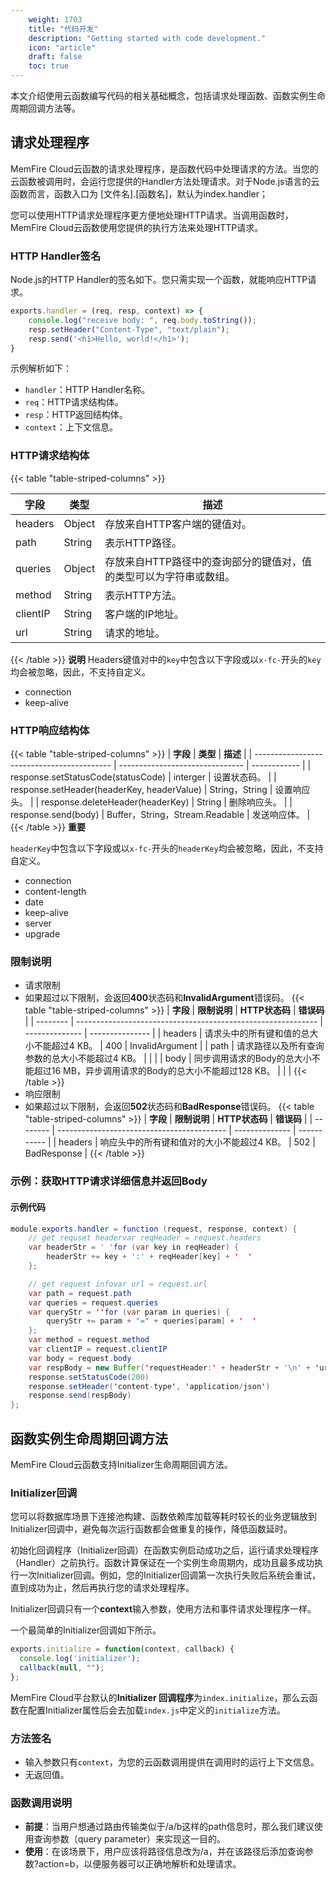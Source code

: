 ```yaml
---
    weight: 1703
    title: "代码开发"
    description: "Getting started with code development."
    icon: "article"
    draft: false
    toc: true
---
```


本文介绍使用云函数编写代码的相关基础概念，包括请求处理函数、函数实例生命周期回调方法等。

## **请求处理程序**

MemFire Cloud云函数的请求处理程序，是函数代码中处理请求的方法。当您的云函数被调用时，会运行您提供的Handler方法处理请求。对于Node.js语言的云函数而言，函数入口为 [文件名].[函数名]，默认为index.handler；

您可以使用HTTP请求处理程序更方便地处理HTTP请求。当调用函数时，MemFire Cloud云函数使用您提供的执行方法来处理HTTP请求。



### **HTTP Handler签名**

Node.js的HTTP Handler的签名如下。您只需实现一个函数，就能响应HTTP请求。

```JavaScript
exports.handler = (req, resp, context) => {
    console.log("receive body: ", req.body.toString());
    resp.setHeader("Content-Type", "text/plain");
    resp.send('<h1>Hello, world!</h1>');
}     
```

示例解析如下：

- `handler`：HTTP Handler名称。
- `req`：HTTP请求结构体。
- `resp`：HTTP返回结构体。
- `context`：上下文信息。


### **HTTP请求结构体**

{{< table "table-striped-columns" >}}

| **字段** | **类型** | **描述**                                                     |
| -------- | -------- | ------------------------------------------------------------ |
| headers  | Object   | 存放来自HTTP客户端的键值对。                                 |
| path     | String   | 表示HTTP路径。                                               |
| queries  | Object   | 存放来自HTTP路径中的查询部分的键值对，值的类型可以为字符串或数组。 |
| method   | String   | 表示HTTP方法。                                               |
| clientIP | String   | 客户端的IP地址。                                             |
| url      | String   | 请求的地址。                                                 |
 {{< /table >}}
**说明** Headers键值对中的`key`中包含以下字段或以`x-fc-`开头的`key`均会被忽略，因此，不支持自定义。

- connection
- keep-alive


### **HTTP响应结构体**
{{< table "table-striped-columns" >}}
| **字段**                                   | **类型**                        | **描述**     |
| ------------------------------------------ | ------------------------------- | ------------ |
| response.setStatusCode(statusCode)         | interger                        | 设置状态码。 |
| response.setHeader(headerKey, headerValue) | String，String                  | 设置响应头。 |
| response.deleteHeader(headerKey)           | String                          | 删除响应头。 |
| response.send(body)                        | Buffer，String，Stream.Readable | 发送响应体。 |
 {{< /table >}}
**重要** 

`headerKey`中包含以下字段或以`x-fc-`开头的`headerKey`均会被忽略，因此，不支持自定义。

- connection
- content-length
- date
- keep-alive
- server
- upgrade



### **限制说明**

- 请求限制
- 如果超过以下限制，会返回**400**状态码和**InvalidArgument**错误码。
{{< table "table-striped-columns" >}}
| **字段** | **限制说明**                                                 | **HTTP状态码** | **错误码**      |
| -------- | ------------------------------------------------------------ | -------------- | --------------- |
| headers  | 请求头中的所有键和值的总大小不能超过4 KB。                   | 400            | InvalidArgument |
| path     | 请求路径以及所有查询参数的总大小不能超过4 KB。               |                |                 |
| body     | 同步调用请求的Body的总大小不能超过16 MB，异步调用请求的Body的总大小不能超过128 KB。 |                |                 |
 {{< /table >}}
- 响应限制
- 如果超过以下限制，会返回**502**状态码和**BadResponse**错误码。
{{< table "table-striped-columns" >}}
| **字段** | **限制说明**                               | **HTTP状态码** | **错误码**  |
| -------- | ------------------------------------------ | -------------- | ----------- |
| headers  | 响应头中的所有键和值对的大小不能超过4 KB。 | 502            | BadResponse |
 {{< /table >}}

### **示例：获取HTTP请求详细信息并返回Body**

#### **示例代码**

```Java
module.exports.handler = function (request, response, context) {
    // get requset headervar reqHeader = request.headers
    var headerStr = ' 'for (var key in reqHeader) {
        headerStr += key + ':' + reqHeader[key] + '  '
    };

    // get request infovar url = request.url
    var path = request.path
    var queries = request.queries
    var queryStr = ''for (var param in queries) {
        queryStr += param + "=" + queries[param] + '  '
    };
    var method = request.method
    var clientIP = request.clientIP
    var body = request.body
    var respBody = new Buffer('requestHeader:' + headerStr + '\n' + 'url: ' + url + '\n' + 'path: ' + path + '\n' + 'queries: ' + queryStr + '\n' + 'method: ' + method + '\n' + 'clientIP: ' + clientIP + '\n' + 'body: ' + body + '\n')
    response.setStatusCode(200)
    response.setHeader('content-type', 'application/json')
    response.send(respBody)
};
```

## **函数实例生命周期回调方法**

MemFire Cloud云函数支持Initializer生命周期回调方法。

### **Initializer回调**

您可以将数据库场景下连接池构建、函数依赖库加载等耗时较长的业务逻辑放到Initializer回调中，避免每次运行函数都会做重复的操作，降低函数延时。

初始化回调程序（Initializer回调）在函数实例启动成功之后，运行请求处理程序（Handler）之前执行。函数计算保证在一个实例生命周期内，成功且最多成功执行一次Initializer回调。例如，您的Initializer回调第一次执行失败后系统会重试，直到成功为止，然后再执行您的请求处理程序。

Initializer回调只有一个**context**输入参数，使用方法和事件请求处理程序一样。

一个最简单的Initializer回调如下所示。

```JavaScript
exports.initialize = function(context, callback) {
  console.log('initializer');
  callback(null, "");
};
```

MemFire Cloud平台默认的**Initializer 回调程序**为`index.initialize`，那么云函数在配置Initializer属性后会去加载`index.js`中定义的`initialize`方法。


### **方法签名**

- 输入参数只有`context`，为您的云函数调用提供在调用时的运行上下文信息。
- 无返回值。

### 函数调用说明

- **前提**：当用户想通过路由传输类似于/a/b这样的path信息时，那么我们建议使用查询参数（query parameter）来实现这一目的。
- **使用**：在该场景下，用户应该将路径信息改为/a，并在该路径后添加查询参数?action=b，以便服务器可以正确地解析和处理请求。


